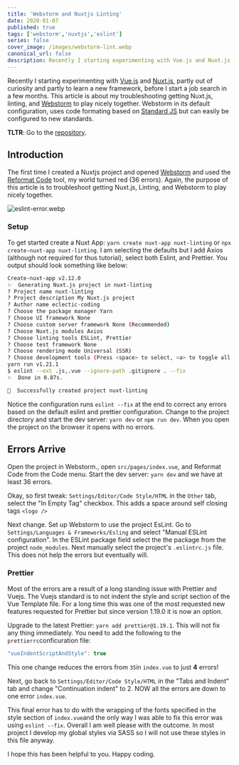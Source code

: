```yaml
---
title: 'Webstorm and Nuxtjs Linting'
date: 2020-01-07
published: true
tags: ['webstorm','nuxtjs','eslint']
series: false
cover_image: /images/webstorm-lint.webp
canonical_url: false
description: Recently I starting experimenting with Vue.js and Nuxt.js, partly out of curiosity and partly to learn a new framework, before I start a job search in a few months. This article is about my troubleshooting getting Nuxt.js, Linting, and Webstorm to play nicely together.‰
---
```

Recently I starting experimenting with [Vue.js](https://vuejs.org/) and [Nuxt.js](https://nuxtjs.org/), partly out of curiosity and partly to learn a new framework, before I start a job search in a few months. This article is about my troubleshooting getting Nuxt.js, linting, and [Webstorm](https://www.jetbrains.com/webstorm/) to play nicely together. Webstorm in its default configuration, uses code formating based on [Standard JS](https://standardjs.com/) but can easily be configured to new standards.

**TLTR**: Go to the [repository](https://github.com/eclectic-coding/nuxt-linting).

## Introduction
The first time I created a Nuxtjs project and opened [Webstorm]() and used the [Reformat Code](https://www.jetbrains.com/help/webstorm/reformat-file-dialog.html) tool, my world turned red (36 errors). Again, the purpose of this article is to troubleshoot getting Nuxt.js, Linting, and Webstorm to play nicely together.

![eslint-error.webp](./images/eslint-error.webp)

### Setup
To get started create a Nuxt App: `yarn create nuxt-app nuxt-linting` or `npx create-nuxt-app nuxt-linting`. I am selecting the defaults but I add Axios (although not required for thus tutorial), select both Eslint, and Prettier. You output should look something like below:

```bash
Create-nuxt-app v2.12.0
✨  Generating Nuxt.js project in nuxt-linting
? Project name nuxt-linting
? Project description My Nuxt.js project
? Author name eclectic-coding
? Choose the package manager Yarn
? Choose UI framework None
? Choose custom server framework None (Recommended)
? Choose Nuxt.js modules Axios
? Choose linting tools ESLint, Prettier
? Choose test framework None
? Choose rendering mode Universal (SSR)
? Choose development tools (Press <space> to select, <a> to toggle all, <i> to invert selection)
yarn run v1.21.1
$ eslint --ext .js,.vue --ignore-path .gitignore . --fix
✨  Done in 0.87s.

🎉  Successfully created project nuxt-linting
```
Notice the configuration runs `eslint --fix` at the end to correct any errors based on the default eslint and prettier configuration. Change to the project directory and start the dev server: `yarn dev` or `npm run dev`. When you open the project on the browser it opens with no errors.

## Errors Arrive

Open the project in Webstorm., open `src/pages/index.vue`, and Reformat Code from the Code menu. Start the dev server: `yarn dev` and we have at least 36 errors.

Okay, so first tweak: `Settings/Editor/Code Style/HTML` in the `Other` tab, select the "In Empty Tag" checkbox. This adds a space around self closing tags `<logo />`

Next change. Set up Webstorm to use the project EsLint. Go to `Settings/Languages & Frameworks/Esling` and select "Manual ESLint configuration". In the ESLint package field select the the package from the project `node_modules`. Next manually select the project's `.eslintrc.js` file. This does not help the errors but eventually will.

### Prettier

Most of the errors are a result of a long standing issue with Prettier and Vuejs. The Vuejs standard is to not indent the style and script section of the Vue Template file. For a long time this was one of the most requested new features requested for Prettier but since version 1.19.0 it is now an option.

Upgrade to the latest Prettier: `yarn add prettier@1.19.1`. This will not fix any thing immediately. You need to add the following to the `prettierrc`conficuration file:

```javascript
"vueIndentScriptAndStyle": true
```

This one change reduces the errors from `35`in `index.vue` to just **4** errors!

Next, go back to `Settings/Editor/Code Style/HTML` in the "Tabs and Indent" tab and change "Continuation indent" to 2. NOW all the errors are down to one error `index.vue`.

This final error has to do with the wrapping of the fonts specified in the style section of `index.vue`and the only way I was able to fix this error was using `eslint --fix`. Overall I am well please with the outcome. In most project I develop my global styles via SASS so I will not use these styles in this file anyway.

I hope this has been helpful to you. Happy coding.
